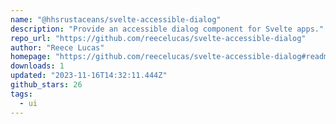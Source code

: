 ```yaml
---
name: "@hhsrustaceans/svelte-accessible-dialog"
description: "Provide an accessible dialog component for Svelte apps."
repo_url: "https://github.com/reecelucas/svelte-accessible-dialog"
author: "Reece Lucas"
homepage: "https://github.com/reecelucas/svelte-accessible-dialog#readme"
downloads: 1
updated: "2023-11-16T14:32:11.444Z"
github_stars: 26
tags: 
  - ui
---
```

